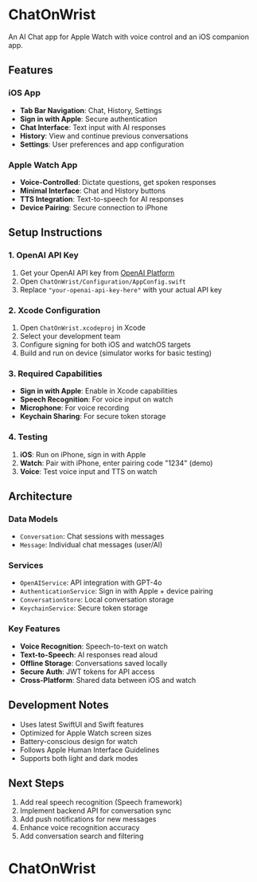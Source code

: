 # ChatOnWrist

An AI Chat app for Apple Watch with voice control and an iOS companion app.

## Features

### iOS App
- **Tab Bar Navigation**: Chat, History, Settings
- **Sign in with Apple**: Secure authentication
- **Chat Interface**: Text input with AI responses
- **History**: View and continue previous conversations
- **Settings**: User preferences and app configuration

### Apple Watch App
- **Voice-Controlled**: Dictate questions, get spoken responses
- **Minimal Interface**: Chat and History buttons
- **TTS Integration**: Text-to-speech for AI responses
- **Device Pairing**: Secure connection to iPhone

## Setup Instructions

### 1. OpenAI API Key
1. Get your OpenAI API key from [OpenAI Platform](https://platform.openai.com/api-keys)
2. Open `ChatOnWrist/Configuration/AppConfig.swift`
3. Replace `"your-openai-api-key-here"` with your actual API key

### 2. Xcode Configuration
1. Open `ChatOnWrist.xcodeproj` in Xcode
2. Select your development team
3. Configure signing for both iOS and watchOS targets
4. Build and run on device (simulator works for basic testing)

### 3. Required Capabilities
- **Sign in with Apple**: Enable in Xcode capabilities
- **Speech Recognition**: For voice input on watch
- **Microphone**: For voice recording
- **Keychain Sharing**: For secure token storage

### 4. Testing
1. **iOS**: Run on iPhone, sign in with Apple
2. **Watch**: Pair with iPhone, enter pairing code "1234" (demo)
3. **Voice**: Test voice input and TTS on watch

## Architecture

### Data Models
- `Conversation`: Chat sessions with messages
- `Message`: Individual chat messages (user/AI)

### Services
- `OpenAIService`: API integration with GPT-4o
- `AuthenticationService`: Sign in with Apple + device pairing
- `ConversationStore`: Local conversation storage
- `KeychainService`: Secure token storage

### Key Features
- **Voice Recognition**: Speech-to-text on watch
- **Text-to-Speech**: AI responses read aloud
- **Offline Storage**: Conversations saved locally
- **Secure Auth**: JWT tokens for API access
- **Cross-Platform**: Shared data between iOS and watch

## Development Notes

- Uses latest SwiftUI and Swift features
- Optimized for Apple Watch screen sizes
- Battery-conscious design for watch
- Follows Apple Human Interface Guidelines
- Supports both light and dark modes

## Next Steps

1. Add real speech recognition (Speech framework)
2. Implement backend API for conversation sync
3. Add push notifications for new messages
4. Enhance voice recognition accuracy
5. Add conversation search and filtering

# ChatOnWrist
